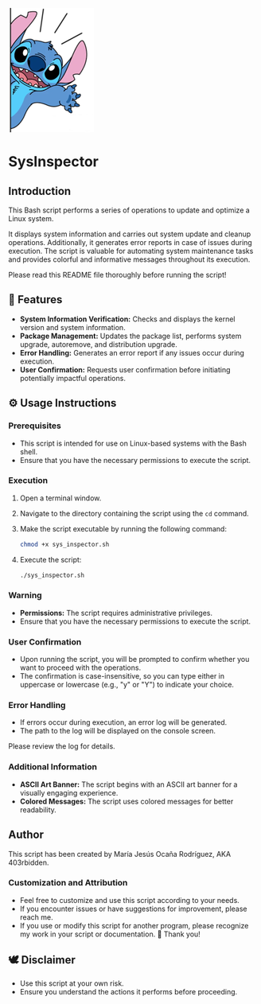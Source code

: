 ![Stitch waving hand](https://github.com/403rbidden/Scripting-en-Linux/blob/main/SysInspector/stitch_waving_hand.png)

# SysInspector

## Introduction
This Bash script performs a series of operations to update and optimize a Linux system.

It displays system information and carries out system update and cleanup operations. Additionally, it generates error reports in case of issues during execution. The script is valuable for automating system maintenance tasks and provides colorful and informative messages throughout its execution.

Please read this README file thoroughly before running the script!

## 🌈 Features
- **System Information Verification:** Checks and displays the kernel version and system information.
- **Package Management:** Updates the package list, performs system upgrade, autoremove, and distribution upgrade.
- **Error Handling:** Generates an error report if any issues occur during execution.
- **User Confirmation:** Requests user confirmation before initiating potentially impactful operations.

## ⚙️ Usage Instructions

### Prerequisites
- This script is intended for use on Linux-based systems with the Bash shell.
- Ensure that you have the necessary permissions to execute the script.

### Execution
1. Open a terminal window.
2. Navigate to the directory containing the script using the `cd` command.
3. Make the script executable by running the following command:

    ```bash
    chmod +x sys_inspector.sh
    ```
5. Execute the script:

    ```bash
    ./sys_inspector.sh
    ```

### Warning
- **Permissions:** The script requires administrative privileges.
- Ensure that you have the necessary permissions to execute the script.

### User Confirmation
- Upon running the script, you will be prompted to confirm whether you want to proceed with the operations.
- The confirmation is case-insensitive, so you can type either in uppercase or lowercase (e.g., "y" or "Y") to indicate your choice.

### Error Handling
- If errors occur during execution, an error log will be generated.
- The path to the log will be displayed on the console screen.


Please review the log for details.

### Additional Information
- **ASCII Art Banner:** The script begins with an ASCII art banner for a visually engaging experience.
- **Colored Messages:** The script uses colored messages for better readability.

## Author
This script has been created by María Jesús Ocaña Rodríguez, AKA 403rbidden.

### Customization and Attribution
- Feel free to customize and use this script according to your needs.
- If you encounter issues or have suggestions for improvement, please reach me.
- If you use or modify this script for another program, please recognize my work in your script or documentation. 💙 Thank you!

## 🕊 Disclaimer
- Use this script at your own risk.
- Ensure you understand the actions it performs before proceeding.
